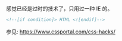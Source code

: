 感觉已经是过时的技术了，只用过一种 IE 的。

```html
<!--[if condition]> HTML <![endif]-->
```

参见: <https://www.cssportal.com/css-hacks/>
